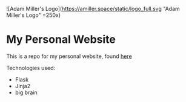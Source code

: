 ![Adam Miller's Logo](https://amiller.space/static/logo_full.svg "Adam Miller's Logo" =250x)

# My Personal Website

This is a repo for my personal website, found [here](https://amiller.space "Adam Miller's Space")

Technologies used:
- Flask
- Jinja2
- big brain
